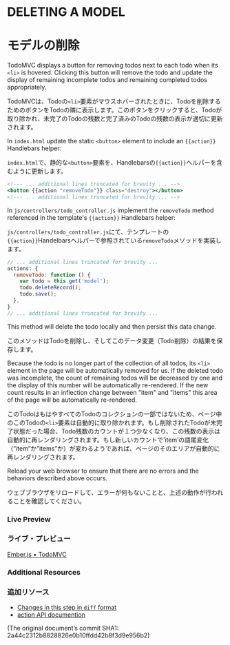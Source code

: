 # DELETING A MODEL
# モデルの削除

TodoMVC displays a button for removing todos next to each todo when its `<li>` is hovered. Clicking this button will remove the todo and update the display of remaining incomplete todos and remaining completed todos appropriately.

TodoMVCは、Todoの`<li>`要素がマウスホバーされたときに、Todoを削除するためのボタンをTodoの隣に表示します。このボタンをクリックすると、Todoが取り除かれ、未完了のTodoの残数と完了済みのTodoの残数の表示が適切に更新されます。

In `index.html` update the static `<button>` element to include an `{{action}}` Handlebars helper:

`index.html`で、静的な`<button>`要素を、Handlebarsの`{{action}}`ヘルパーを含むように更新します。

```handlebars
<!--- ... additional lines truncated for brevity ... -->
<button {{action "removeTodo"}} class="destroy"></button>
<!--- ... additional lines truncated for brevity ... -->
```

In `js/controllers/todo_controller.js` implement the `removeTodo` method referenced in the template's `{{action}}` Handlebars helper:

`js/controllers/todo_controller.js`にて、テンプレートの`{{action}}`Handelbarsヘルパーで参照されている`removeTodo`メソッドを実装します。

```javascript
// ... additional lines truncated for brevity ...
actions: {
  removeTodo: function () {
    var todo = this.get('model');
    todo.deleteRecord();
    todo.save();
  },
}
// ... additional lines truncated for brevity ...
```

This method will delete the todo locally and then persist this data change.

このメソッドはTodoを削除し、そしてこのデータ変更（Todo削除）の結果を保存します。

Because the todo is no longer part of the collection of all todos, its `<li>` element in the page will be automatically removed for us. If the deleted todo was incomplete, the count of remaining todos will be decreased by one and the display of this number will be automatically re-rendered. If the new count results in an inflection change between "item" and "items" this area of the page will be automatically re-rendered.

このTodoはもはやすべてのTodoのコレクションの一部ではないため、ページ中のこのTodoの`<li>`要素は自動的に取り除かれます。もし削除されたTodoが未完了状態だった場合、Todo残数のカウントが１つ少なくなり、この残数の表示は自動的に再レンダリングされます。もし新しいカウントで’item’の語尾変化（”item”か”items”か）が変わるようであれば、ページのそのエリアが自動的に再レンダリングされます。

Reload your web browser to ensure that there are no errors and the behaviors described above occurs. 

ウェブブラウザをリロードして、エラーが何もないことと、上述の動作が行われることを確認してください。

### Live Preview
### ライブ・プレビュー
<a class="jsbin-embed" href="http://jsbin.com/eREkanA/1/embed?live">Ember.js • TodoMVC</a><script src="http://static.jsbin.com/js/embed.js"></script>

### Additional Resources
### 追加リソース

  * [Changes in this step in `diff` format](https://github.com/emberjs/quickstart-code-sample/commit/14e1f129f76bae8f8ea6a73de1e24d810678a8fe)
  * [action API documention](/api/classes/Ember.Handlebars.helpers.html#method_action)

(The original document’s commit SHA1: 2a44c2312b8828826e0b10ffdd42b8f3d9e956b2)
